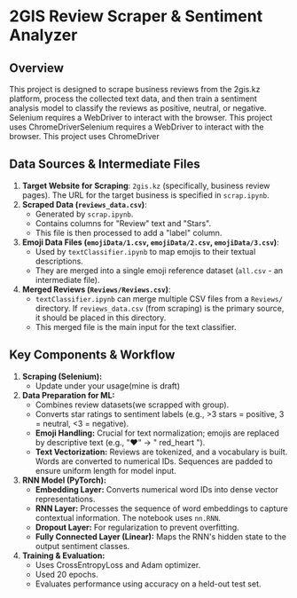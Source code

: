 # 2GIS Review Scraper & Sentiment Analyzer

## Overview

This project is designed to scrape business reviews from the 2gis.kz platform, process the collected text data, and then train a sentiment analysis model to classify the reviews as positive, neutral, or negative.
Selenium requires a WebDriver to interact with the browser. This project uses ChromeDriverSelenium requires a WebDriver to interact with the browser. This project uses ChromeDriver

## Data Sources & Intermediate Files

1.  **Target Website for Scraping**: `2gis.kz` (specifically, business review pages). The URL for the target business is specified in `scrap.ipynb`.
2.  **Scraped Data (`reviews_data.csv`)**:
    * Generated by `scrap.ipynb`.
    * Contains columns for "Review" text and "Stars".
    * This file is then processed to add a "label" column.
3.  **Emoji Data Files (`emojiData/1.csv`, `emojiData/2.csv`, `emojiData/3.csv`)**:
    * Used by `textClassifier.ipynb` to map emojis to their textual descriptions.
    * They are merged into a single emoji reference dataset (`all.csv` - an intermediate file).
4.  **Merged Reviews (`Reviews/Reviews.csv`)**:
    * `textClassifier.ipynb` can merge multiple CSV files from a `Reviews/` directory. If `reviews_data.csv` (from scraping) is the primary source, it should be placed in this directory.
    * This merged file is the main input for the text classifier.

## Key Components & Workflow

1.  **Scraping (Selenium):**
    * Update under your usage(mine is draft) 
2.  **Data Preparation for ML:**
    * Combines review datasets(we scrapped with group).
    * Converts star ratings to sentiment labels (e.g., >3 stars = positive, 3 = neutral, <3 = negative).
    * **Emoji Handling:** Crucial for text normalization; emojis are replaced by descriptive text (e.g., "❤️" -> " red_heart ").
    * **Text Vectorization:** Reviews are tokenized, and a vocabulary is built. Words are converted to numerical IDs. Sequences are padded to ensure uniform length for model input.
3.  **RNN Model (PyTorch):**
    * **Embedding Layer:** Converts numerical word IDs into dense vector representations.
    * **RNN Layer:** Processes the sequence of word embeddings to capture contextual information. The notebook uses `nn.RNN`.
    * **Dropout Layer:** For regularization to prevent overfitting.
    * **Fully Connected Layer (Linear):** Maps the RNN's hidden state to the output sentiment classes.
4.  **Training & Evaluation:**
    * Uses CrossEntropyLoss and Adam optimizer.
    * Used 20 epochs.
    * Evaluates performance using accuracy on a held-out test set.
